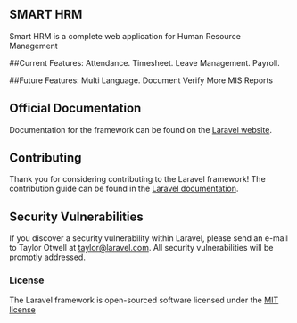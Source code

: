 ## SMART HRM

Smart HRM is a complete web application for Human Resource Management

##Current Features:
Attendance.
Timesheet.
Leave Management.
Payroll.

##Future Features:
Multi Language.
Document Verify
More MIS Reports




## Official Documentation

Documentation for the framework can be found on the [Laravel website](http://laravel.com/docs).

## Contributing

Thank you for considering contributing to the Laravel framework! The contribution guide can be found in the [Laravel documentation](http://laravel.com/docs/contributions).

## Security Vulnerabilities

If you discover a security vulnerability within Laravel, please send an e-mail to Taylor Otwell at taylor@laravel.com. All security vulnerabilities will be promptly addressed.

### License

The Laravel framework is open-sourced software licensed under the [MIT license](http://opensource.org/licenses/MIT)
